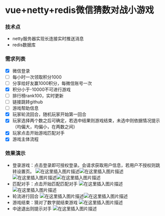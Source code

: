 # vue+netty+redis微信猜数对战小游戏

### 技术点
 - netty服务器实现长连接实时推送消息
 - redis数据库

### 需求列表
- [x] 微信登录
- [ ] 每小时一次领取积分1000
- [ ] 分享给好友赢1000积分，每微信账号一次
- [x] 积分小于-10000不可进行游戏
- [ ] 排行榜rank100，实时更新
- [ ] 链接跳转github
- [ ] 游戏帮助信息
- [x] 玩家轮流回合，随机玩家开始第一回合
- [x] 玩家选择两个数之后可确定，若选中结果则游戏结束，未选中则依据情况提示（均偏大，均偏小，在两数之间）
- [x] 玩家点击开始游戏匹配对手
- [x] 游戏主体流程

### 效果演示
 - 登录游戏：点击登录即可授权登录。会请求获取用户信息，若用户不授权则跳转设置页。
![在这里插入图片描述](https://img-blog.csdnimg.cn/20200604194119361.png)![在这里插入图片描述](https://img-blog.csdnimg.cn/20200604194410151.png)![在这里插入图片描述](https://img-blog.csdnimg.cn/20200604194425769.png)![在这里插入图片描述](https://img-blog.csdnimg.cn/20200604194444325.png)
 - 匹配对手：点击开始匹配匹配对手
![在这里插入图片描述](https://img-blog.csdnimg.cn/20200604194545933.png)![在这里插入图片描述](https://img-blog.csdnimg.cn/20200604194609221.png?x-oss-process=image/watermark,type_ZmFuZ3poZW5naGVpdGk,shadow_10,text_aHR0cHM6Ly9ibG9nLmNzZG4ubmV0L3dlaXhpbl80MjM0MDM2Ng==,size_16,color_FFFFFF,t_70)
 - 轮流进行回合
![在这里插入图片描述](https://img-blog.csdnimg.cn/20200604194643108.png)![在这里插入图片描述](https://img-blog.csdnimg.cn/20200604194648845.png?x-oss-process=image/watermark,type_ZmFuZ3poZW5naGVpdGk,shadow_10,text_aHR0cHM6Ly9ibG9nLmNzZG4ubmV0L3dlaXhpbl80MjM0MDM2Ng==,size_16,color_FFFFFF,t_70)
 - 游戏结束：猜对了数字就结束游戏
![在这里插入图片描述](https://img-blog.csdnimg.cn/2020060419481419.png?x-oss-process=image/watermark,type_ZmFuZ3poZW5naGVpdGk,shadow_10,text_aHR0cHM6Ly9ibG9nLmNzZG4ubmV0L3dlaXhpbl80MjM0MDM2Ng==,size_16,color_FFFFFF,t_70)
 - 中途退出则提示对手
![在这里插入图片描述](https://img-blog.csdnimg.cn/20200604194846933.png)